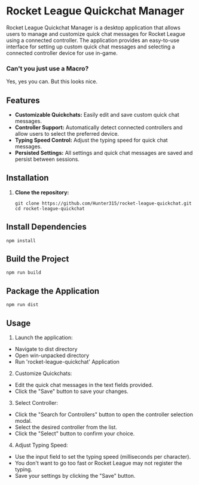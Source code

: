 # Rocket League Quickchat Manager

Rocket League Quickchat Manager is a desktop application that allows users to manage and customize quick chat messages for Rocket League using a connected controller. The application provides an easy-to-use interface for setting up custom quick chat messages and selecting a connected controller device for use in-game.

### Can't you just use a Macro?
 Yes, yes you can. But this looks nice.

## Features

- **Customizable Quickchats:** Easily edit and save custom quick chat messages.
- **Controller Support:** Automatically detect connected controllers and allow users to select the preferred device.
- **Typing Speed Control:** Adjust the typing speed for quick chat messages.
- **Persisted Settings:** All settings and quick chat messages are saved and persist between sessions.

## Installation

1. **Clone the repository:**

   ```
   git clone https://github.com/Hunter315/rocket-league-quickchat.git
   cd rocket-league-quickchat
   ```
   
## Install Dependencies
    
    npm install

## Build the Project

    
    npm run build
  
## Package the Application
    
    npm run dist

## Usage
1. Launch the application:

- Navigate to dist directory
- Open win-unpacked directory
- Run 'rocket-league-quickchat' Application

2. Customize Quickchats:

- Edit the quick chat messages in the text fields provided.
- Click the "Save" button to save your changes.
3. Select Controller:

- Click the "Search for Controllers" button to open the controller selection modal.
- Select the desired controller from the list.
- Click the "Select" button to confirm your choice.
4. Adjust Typing Speed:

- Use the input field to set the typing speed (milliseconds per character).
- You don't want to go too fast or Rocket League may not register the typing.
- Save your settings by clicking the "Save" button.
